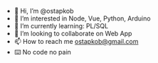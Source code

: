 - 👋 Hi, I’m @ostapkob
- 👀 I’m interested in Node, Vue, Python, Arduino
- 🌱 I’m currently learning: PL/SQL
- 💞️ I’m looking to collaborate on Web App
- 📫 How to reach me ostapkob@gmail.com
- ⌨️ No code no pain

